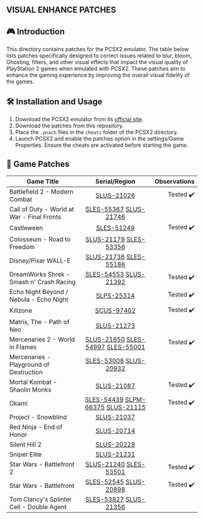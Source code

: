 ## VISUAL ENHANCE PATCHES

## 🎮 Introduction

This directory contains patches for the PCSX2 emulator. The table below lists patches specifically designed to correct issues related to blur, bloom, Ghosting, filters, and other visual effects that impact the visual quality of PlayStation 2 games when emulated with PCSX2. These patches aim to enhance the gaming experience by improving the overall visual fidelity of the games.

## 🛠️ Installation and Usage

1. Download the PCSX2 emulator from its [official site](https://pcsx2.net/).
2. Download the patches from this repository.
3. Place the `.pnach` files in the `cheats` folder of the PCSX2 directory.
4. Launch PCSX2 and enable the patches option in the settings/Game Properties. Ensure the cheats are activated before starting the game.

## 📂 Game Patches

| Game Title                               | Serial/Region | Observations |
| ---------------------------------------- | :-----------: | -----------: |
| Battlefield 2 - Modern Combat            | [SLUS-21026](PCSX2%20Patches/SLUS-21026_AE1F3139.pnach) |Tested :heavy_check_mark:|
| Call of Duty - World at War - Final Fronts | [SLES-55367](PCSX2%20Patches/SLES-55367_B78A5F5A.pnach) [SLUS-21746](PCSX2%20Patches/SLUS-21746_BFF3DBCB.pnach) |  |
| Castleween                               | [SLES-51249](PCSX2%20Patches/SLES-51249_EE3BCA71.pnach) |Tested :heavy_check_mark:|
| Colosseum - Road to Freedom              | [SLUS-21179](PCSX2%20Patches/SLUS-21179_9285A8D6.pnach) [SLES-53356](PCSX2%20Patches/SLES-53356_29CA91F1.pnach) | |
| Disney/Pixar WALL-E | [SLUS-21736](PCSX2%20Patches/SLUS-21736_C4F479F5.pnach) [SLES-55186](PCSX2%20Patches/SLES-55186_87332077.pnach) | |
| DreamWorks Shrek - Smash n' Crash Racing | [SLES-54553](PCSX2%20Patches/SLES-54553_7C8125F4.pnach) [SLUS-21392](PCSX2%20Patches/SLUS-21392_34B473E6.pnach) |Tested :heavy_check_mark:|
| Echo Night Beyond / Nebula - Echo Night  | [SLPS-25314](PCSX2%20Patches/SLPS-25314_B6AA81EE.pnach) |Tested :heavy_check_mark:|
| Killzone                                 | [SCUS-97402](PCSX2%20Patches/SCUS-97402_CAAEC49C.pnach) |Tested :heavy_check_mark:|
| Matrix, The - Path of Neo | [SLUS-21273](PCSX2%20Patches/SLUS-21273_8BE5DFF3.pnach) ||
| Mercenaries 2 - World in Flames          | [SLUS-21650](PCSX2%20Patches/SLUS-21650_D14CB5F0.pnach) [SLES-54997](PCSX2%20Patches/SLES-54997_A97B93F7.pnach) [SLES-55001](PCSX2%20Patches/SLES-55001_A97C9BFD.pnach) |Tested :heavy_check_mark:|
| Mercenaries - Playground of Destruction  | [SLES-53008](PCSX2%20Patches/SLES-53008_CBA0623D.pnach) [SLUS-20932](PCSX2%20Patches/SLUS-20932_23510F99.pnach) | |
| Mortal Kombat - Shaolin Monks | [SLUS-21087](PCSX2%20Patches/SLUS-21087_455DD546.pnach) |Tested :heavy_check_mark:|
| Okami                                    | [SLES-54439](PCSX2%20Patches/SLES-54439_891F223F.pnach) [SLPM-66375](PCSX2%20Patches/SLPM-66375_C5DEFEA0.pnach) [SLUS-21115](PCSX2%20Patches/SLUS-21115_21068223.pnach) |Tested :heavy_check_mark:|
| Project - Snowblind                      | [SLUS-21037](PCSX2%20Patches/SLUS-21037_7849F069.pnach) | |
| Red Ninja - End of Honor                 | [SLUS-20714](PCSX2%20Patches/SLUS-20714_6B0F338D.pnach) | |
| Silent Hill 2                            | [SLUS-20228](PCSX2%20Patches/SLUS-20228_FE06A030.pnach) | |
| Sniper Elite                             | [SLUS-21231](PCSX2%20Patches/SLUS-21231_395779C5.pnach) | |
| Star Wars - Battlefront 2                | [SLUS-21240](PCSX2%20Patches/SLUS-21240_249540F3.pnach) [SLES-53501](PCSX2%20Patches/SLES-53501_B68D35CA.pnach) |Tested :heavy_check_mark:|
| Star Wars - Battlefront                  | [SLES-52545](PCSX2%20Patches/SLES-52545_503BF9E1.pnach) [SLUS-20898](PCSX2%20Patches/SLUS-20898_503BF9E1.pnach) |Tested :heavy_check_mark:|
| Tom Clancy's Splinter Cell - Double Agent | [SLES-53827](PCSX2%20Patches/SLES-53827_6BD0E9C2.pnach) [SLUS-21356](PCSX2%20Patches/SLUS-21356_0198F1AD.pnach) | |
